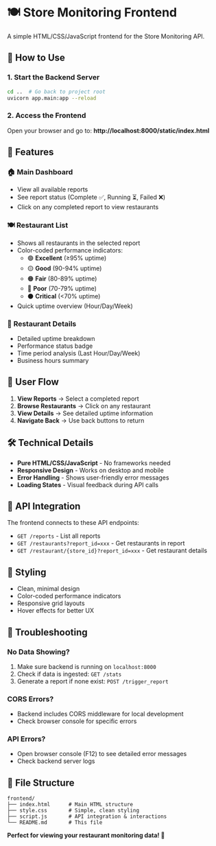 # 🍽️ Store Monitoring Frontend

A simple HTML/CSS/JavaScript frontend for the Store Monitoring API.

## 🚀 How to Use

### 1. Start the Backend Server
```bash
cd ..  # Go back to project root
uvicorn app.main:app --reload
```

### 2. Access the Frontend
Open your browser and go to: **http://localhost:8000/static/index.html**

## 📱 Features

### 🏠 **Main Dashboard**
- View all available reports
- See report status (Complete ✅, Running ⏳, Failed ❌)
- Click on any completed report to view restaurants

### 🍽️ **Restaurant List**
- Shows all restaurants in the selected report
- Color-coded performance indicators:
  - 🟢 **Excellent** (≥95% uptime)
  - 🟡 **Good** (90-94% uptime)  
  - 🟠 **Fair** (80-89% uptime)
  - 🔴 **Poor** (70-79% uptime)
  - ⚫ **Critical** (<70% uptime)
- Quick uptime overview (Hour/Day/Week)

### 🏪 **Restaurant Details**
- Detailed uptime breakdown
- Performance status badge
- Time period analysis (Last Hour/Day/Week)
- Business hours summary

## 🎯 User Flow

1. **View Reports** → Select a completed report
2. **Browse Restaurants** → Click on any restaurant  
3. **View Details** → See detailed uptime information
4. **Navigate Back** → Use back buttons to return

## 🛠️ Technical Details

- **Pure HTML/CSS/JavaScript** - No frameworks needed
- **Responsive Design** - Works on desktop and mobile
- **Error Handling** - Shows user-friendly error messages
- **Loading States** - Visual feedback during API calls

## 🔧 API Integration

The frontend connects to these API endpoints:
- `GET /reports` - List all reports
- `GET /restaurants?report_id=xxx` - Get restaurants in report
- `GET /restaurant/{store_id}?report_id=xxx` - Get restaurant details

## 🎨 Styling

- Clean, minimal design
- Color-coded performance indicators
- Responsive grid layouts
- Hover effects for better UX

## 🚨 Troubleshooting

### No Data Showing?
1. Make sure backend is running on `localhost:8000`
2. Check if data is ingested: `GET /stats`
3. Generate a report if none exist: `POST /trigger_report`

### CORS Errors?
- Backend includes CORS middleware for local development
- Check browser console for specific errors

### API Errors?
- Open browser console (F12) to see detailed error messages
- Check backend server logs

## 📂 File Structure

```
frontend/
├── index.html      # Main HTML structure
├── style.css       # Simple, clean styling  
├── script.js       # API integration & interactions
└── README.md       # This file
```

**Perfect for viewing your restaurant monitoring data! 🎉**

